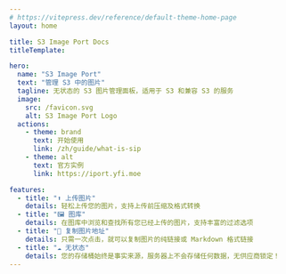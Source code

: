 ```yaml
---
# https://vitepress.dev/reference/default-theme-home-page
layout: home

title: S3 Image Port Docs
titleTemplate:

hero:
  name: "S3 Image Port"
  text: "管理 S3 中的图片"
  tagline: 无状态的 S3 图片管理面板，适用于 S3 和兼容 S3 的服务
  image:
    src: /favicon.svg
    alt: S3 Image Port Logo
  actions:
    - theme: brand
      text: 开始使用
      link: /zh/guide/what-is-sip
    - theme: alt
      text: 官方实例
      link: https://iport.yfi.moe

features:
  - title: "⬆️ 上传图片"
    details: 轻松上传您的图片，支持上传前压缩及格式转换
  - title: "🖼️ 图库"
    details: 在图库中浏览和查找所有您已经上传的图片，支持丰富的过滤选项
  - title: "🔗 复制图片地址"
    details: 只需一次点击，就可以复制图片的纯链接或 Markdown 格式链接
  - title: "☁️ 无状态"
    details: 您的存储桶始终是事实来源，服务器上不会存储任何数据，无供应商锁定！
---
```

